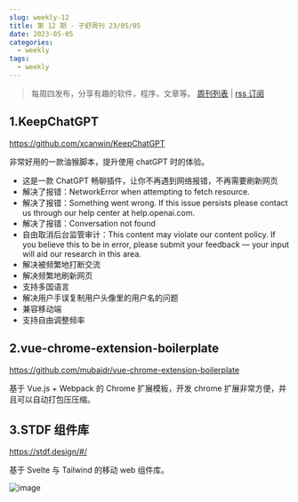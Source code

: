 ```yaml
---
slug: weekly-12
title: 第 12 期 - 子舒周刊 23/05/05
date: 2023-05-05
categories:
  - weekly
tags:
  - weekly
---
```


> 每周四发布，分享有趣的软件，程序，文章等。 [周刊列表](/categories/weekly/) | [rss 订阅](/categories/weekly/index.xml)

## 1.KeepChatGPT

https://github.com/xcanwin/KeepChatGPT

非常好用的一款油猴脚本，提升使用 chatGPT 时的体验。

- 这是一款 ChatGPT 畅聊插件，让你不再遇到网络报错，不再需要刷新网页
- 解决了报错：NetworkError when attempting to fetch resource.
- 解决了报错：Something went wrong. If this issue persists please contact us through our help center at help.openai.com.
- 解决了报错：Conversation not found
- 自由取消后台监管审计：This content may violate our content policy. If you believe this to be in error, please submit your feedback — your input will aid our research in this area.
- 解决被频繁地打断交流
- 解决频繁地刷新网页
- 支持多国语言
- 解决用户手误复制用户头像里的用户名的问题
- 兼容移动端
- 支持自由调整频率

## 2.vue-chrome-extension-boilerplate

https://github.com/mubaidr/vue-chrome-extension-boilerplate

基于 Vue.js + Webpack 的 Chrome 扩展模板，开发 chrome 扩展非常方便，并且可以自动打包压压缩。

## 3.STDF 组件库

https://stdf.design/#/

基于 Svelte 与 Tailwind 的移动 web 组件库。

![image](https://imgurl.zishu.me/images/old/image.5mil4j7gewo0.webp)